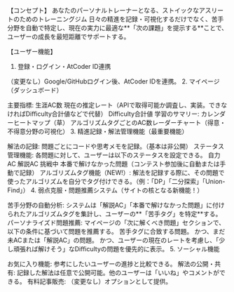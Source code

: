 【コンセプト】
あなたのパーソナルトレーナーとなる、ストイックなアスリートのためのトレーニングジム
日々の精進を記録・可視化するだけでなく、苦手分野を自動で特定し、現在の実力に最適な**「次の課題」を提示する**ことで、ユーザーの成長を最短距離でサポートする。

【ユーザー機能】
1. 登録・ログイン・AtCoder ID連携

（変更なし）Google/GitHubログイン後、AtCoder IDを連携。
2. マイページ（ダッシュボード）

主要指標:
生涯AC数
現在の推定レート（APIで取得可能か調査し、実装。できなければDifficulty合計値などで代替）
Difficulty合計値
学習のサマリー:
カレンダーヒートマップ（草）
アルゴリズムタグごとのAC数レーダーチャート（得意・不得意分野の可視化）
3. 精進記録・解法管理機能（最重要機能）

解法の記録:
問題ごとにコードや思考メモを記録。（基本は非公開）
ステータス管理機能:
各問題に対して、ユーザーは以下のステータスを設定できる。
自力AC
解説AC
挑戦中
本番で解けなかった問題（コンテスト参加後に自動または手動で記録）
アルゴリズムタグ機能（NEW!）:
解法を記録する際に、その問題で使ったアルゴリズムを自分でタグ付けできる。（例：「DP」「二分探索」「Union-Find」）
4. 弱点克服・問題推薦システム（サイトの核となる新機能！）

苦手分野の自動分析:
システムは「解説AC」「本番で解けなかった問題」に付けられたアルゴリズムタグを集計し、ユーザーの**「苦手タグ」を特定**する。
パーソナライズド問題推薦:
マイページの「次に解くべき問題」セクションで、以下の条件に基づいて問題を推薦する。
苦手タグに合致する問題。
かつ、まだ未ACまたは「解説AC」の問題。
かつ、ユーザーの現在のレートを考慮し、「少し頑張れば解けそう」なDifficultyの問題を優先的に表示。
5. ソーシャル機能

お気に入り機能:
参考にしたいユーザーの進捗と比較できる。
解法の公開・共有:
記録した解法は任意で公開可能。他のユーザーは「いいね」やコメントができる。
有料記事販売:
（変更なし）オプションとして提供。